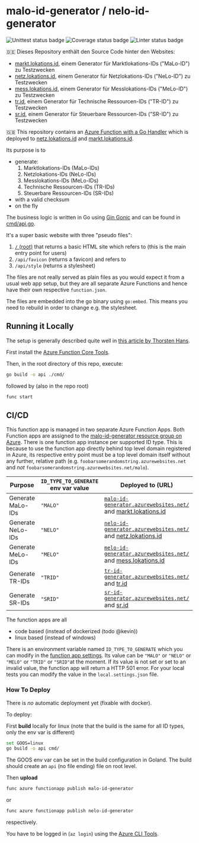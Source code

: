 # malo-id-generator / nelo-id-generator

![Unittest status badge](https://github.com/hochfrequenz/go-template-repository/workflows/Unittests/badge.svg)
![Coverage status badge](https://github.com/hochfrequenz/go-template-repository/workflows/coverage/badge.svg)
![Linter status badge](https://github.com/hochfrequenz/go-template-repository/workflows/golangci-lint/badge.svg)

🇩🇪 Dieses Repository enthält den Source Code hinter den Websites:
* [markt.lokations.id](https://markt.lokations.id), einem Generator für Marktlokations-IDs ("MaLo-ID") zu Testzwecken
* [netz.lokations.id](https://netz.lokations.id), einem Generator für Netzlokations-IDs ("NeLo-ID") zu Testzwecken
* [mess.lokations.id](https://mess.lokations.id), einem Generator für Messlokations-IDs ("MeLo-ID") zu Testzwecken
* [tr.id](tr.id), einem Generator für Technische Ressourcen-IDs ("TR-ID") zu Testzwecken
* [sr.id](sr.id), einem Generator für Steuerbare Ressourcen-IDs ("SR-ID") zu Testzwecken

🇬🇧 This repository contains
an [Azure Function with a Go Handler](https://docs.microsoft.com/en-us/azure/azure-functions/create-first-function-vs-code-other?tabs=go%2Cwindows) which is deployed to [netz.lokations.id](https://netz.lokations.id) and [markt.lokations.id](https://markt.lokations.id).

Its purpose is to

- generate:
  1. Marktlokations-IDs (MaLo-IDs)
  2. Netzlokations-IDs (NeLo-IDs)
  3. Messlokations-IDs (MeLo-IDs)
  4. Technische Ressourcen-IDs (TR-IDs)
  5. Steuerbare Ressourcen-IDs (SR-IDs)
- with a valid checksum
- on the fly

The business logic is written in Go using [Gin Gonic](https://gin-gonic.com/) and can be found in [cmd/api.go](cmd/api.go).

It's a super basic website with three "pseudo files":

1. [`/` (root)](https://malo-id-generator.azurewebsites.net/) that returns a basic HTML site which refers to (this is the main entry point for users)
2. `/api/favicon` (returns a favicon) and refers to
3. `/api/style` (returns a stylesheet)

The files are not really served as plain files as you would expect it from a usual web app setup, but they are all separate Azure Functions and hence have their own respective `function.json`.

The files are embedded into the go binary using `go:embed`.
This means you need to rebuild in order to change e.g. the stylesheet.

## Running it Locally

The setup is generally described quite well in [this article by Thorsten Hans](https://www.thorsten-hans.com/azure-functions-with-go/).

First install the [Azure Function Core Tools](https://docs.microsoft.com/en-us/azure/azure-functions/functions-run-local?tabs=v4%2Cwindows%2Ccsharp%2Cportal%2Cbash#v2).

Then, in the root directory of this repo, execute:

```bash
go build -o api ./cmd/
```

followed by (also in the repo root)

```bash
func start
```

## CI/CD

This function app is managed in two separate Azure Function Apps.
Both Function apps are assigned to the [malo-id-generator resource group on Azure](https://portal.azure.com/#@hochfrequenz.net/resource/subscriptions/1cdc65f0-62d2-4770-be11-9ec1da950c81/resourceGroups/malo-id-generator/overview).
There is one function app instance per supported ID type.
This is because to use the function app directly behind top level domain registered in Azure, its respective entry point must be a top level domain itself without any further, relative path (e.g. `foobarsomerandomstring.azurewebsites.net` and _not_ `foobarsomerandomstring.azurewebsites.net/malo`).

| Purpose           | `ID_TYPE_TO_GENERATE` env var value | Deployed to (URL)                                                                                                                           | Settings                                                                                                                                                                                                                  |
|-------------------|-------------------------------------|---------------------------------------------------------------------------------------------------------------------------------------------|---------------------------------------------------------------------------------------------------------------------------------------------------------------------------------------------------------------------------|
| Generate MaLo-IDs | `"MALO"`                            | [`malo-id-generator.azurewebsites.net/`](https://malo-id-generator.azurewebsites.net/) and [markt.lokations.id](https://markt.lokations.id) | [malo-id-generator](https://portal.azure.com/#@hochfrequenz.net/resource/subscriptions/1cdc65f0-62d2-4770-be11-9ec1da950c81/resourceGroups/malo-id-generator/providers/Microsoft.Web/sites/malo-id-generator/appServices) |                                                                                                                                                                                                  |.
| Generate NeLo-IDs | `"NELO"`                            | [`nelo-id-generator.azurewebsites.net/`](https://nelo-id-generator.azurewebsites.net/) and [netz.lokations.id](https://netz.lokations.id)   | [nelo-id-generator](https://portal.azure.com/#@hochfrequenz.net/resource/subscriptions/1cdc65f0-62d2-4770-be11-9ec1da950c81/resourcegroups/malo-id-generator/providers/Microsoft.Web/sites/nelo-id-generator/appServices) |
| Generate MeLo-IDs | `"MELO"`                            | [`melo-id-generator.azurewebsites.net/`](https://melo-id-generator.azurewebsites.net/) and [mess.lokations.id](https://mess.lokations.id)   | [melo-id-generator](https://portal.azure.com/#@hochfrequenz.net/resource/subscriptions/1cdc65f0-62d2-4770-be11-9ec1da950c81/resourceGroups/malo-id-generator/providers/Microsoft.Web/sites/melo-id-generator/appServices) |
| Generate TR-IDs   | `"TRID"`                            | [`tr-id-generator.azurewebsites.net/`](https://tr-id-generator.azurewebsites.net/) and [tr.id](https://tr.id)                               | [tr-id-generator](https://portal.azure.com/#@hochfrequenz.net/resource/subscriptions/1cdc65f0-62d2-4770-be11-9ec1da950c81/resourceGroups/malo-id-generator/providers/Microsoft.Web/sites/tr-id-generator/appServices)     |
| Generate SR-IDs   | `"SRID"`                            | [`sr-id-generator.azurewebsites.net/`](https://sr-id-generator.azurewebsites.net/) and [sr.id](https://sr.id)                     | [sr-id-generator](https://portal.azure.com/#@hochfrequenz.net/resource/subscriptions/1cdc65f0-62d2-4770-be11-9ec1da950c81/resourceGroups/malo-id-generator/providers/Microsoft.Web/sites/sr-id-generator/appServices)     |

The function apps are all

- code based (instead of dockerized (todo @kevin))
- linux based (instead of windows)

There is an environment variable named `ID_TYPE_TO_GENERATE` which you can modify in the [function app settings](https://portal.azure.com/#@hochfrequenz.net/resource/subscriptions/1cdc65f0-62d2-4770-be11-9ec1da950c81/resourcegroups/malo-id-generator/providers/Microsoft.Web/sites/malo-id-generator/configuration).
Its value can be `"MALO"` or `"NELO"` or `"MELO"` or `"TRID"` or `"SRID"`at the moment.
If its value is not set or set to an invalid value, the function app will return a HTTP 501 error.
For your local tests you can modify the value in the `local.settings.json` file.

### How To Deploy

There is _no_ automatic deployment yet (fixable with docker).

To deploy:

First **build** locally for linux (note that the build is the same for all ID types, only the env var is different)

```bash
set GOOS=linux
go build -o api cmd/
```

The GOOS env var can be set in the build configuration in Goland.
The build should create an `api` (no file ending) file on root level.

Then **upload**

```bash
func azure functionapp publish malo-id-generator
```
or
```bash
func azure functionapp publish nelo-id-generator
```
respectively.

You have to be logged in (`az login`) using the [Azure CLI Tools](https://docs.microsoft.com/de-de/cli/azure/install-azure-cli-windows?tabs=azure-cli).
